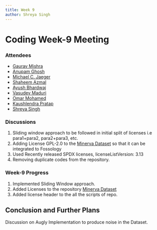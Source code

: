 ```yaml
---
title: Week 9
author: Shreya Singh
---
```

<!--
SPDX-License-Identifier: CC-BY-SA-4.0

SPDX-FileCopyrightText: 2021 Shreya Singh <shreya.out@gmail.com>
-->
# Coding Week-9 Meeting
### Attendees

- [Gaurav Mishra ](https://github.com/GMishx)
- [Anupam Ghosh ](https://github.com/ag4ums)
- [Michael C. Jaeger](https://github.com/mcjaeger)
- [Shaheem Azmal ](https://github.com/shaheemazmalmmd)
- [Ayush Bhardwaj ](https://github.com/hastagAB)
- [Vasudev Maduri ](https://github.com/vasudevmaduri)
- [Omar Mohamed ](https://github.com/OmarAbdelSamea)
- [Kaushlendra Pratap ](https://github.com/Kaushl2208)
- [Shreya Singh ](https://github.com/SinghShreya05)


### Discussions
1. Sliding window approach to be followed in initial split of licenses i.e para1+para2, para2+para3, etc.
2. Adding License GPL-2.0 to the [Minerva Dataset](https://github.com/SinghShreya05/Minerva-Dataset-Generation) so that it can be integrated to Fossology
3. Used Recently released SPDX licenses, licenseListVersion: 3.13
4. Removing duplicate codes from the repository.

### Week-9 Progress
1. Implemented Sliding Window approach. 
2. Added Licenses to the repository [Minerva Dataset](https://github.com/SinghShreya05/Minerva-Dataset-Generation)
3. Added license header to the all the scripts of repo.

## Conclusion and Further Plans
Discussion on Augly Implementation to produce noise in the Dataset.
